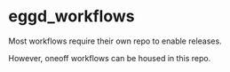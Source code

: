 # eggd_workflows

Most workflows require their own repo to enable releases.

However, oneoff workflows can be housed in this repo.
